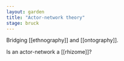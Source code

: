 ```yaml
---  
layout: garden
title: "Actor-network theory"
stage: bruck
---
```


Bridging [[ethnography]] and [[ontography]].

Is an actor-network a [[rhizome]]?